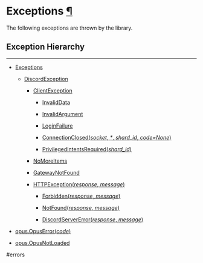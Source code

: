 # Exceptions [¶](https://discordpy.readthedocs.io/en/stable/api.html#exceptions)
The following exceptions are thrown by the library.


## Exception Hierarchy
****
- [Exceptions](./Exceptions)

	- [DiscordException](./DiscordException)

		- [ClientException](./ClientException)

			- [InvalidData](./InvalidData)

			- [InvalidArgument](./InvalidArgument)

			- [LoginFailure](./LoginFailure)

			- [ConnectionClosed(_socket_, _*_, _shard_id_, _code=None_)](./ConnectionClosed)

			- [PrivilegedIntentsRequired(_shard_id_)](./PrivilegedIntentsRequired)

		- [NoMoreItems](./NoMoreItems)

		- [GatewayNotFound](./GatewayNotFound)

		- [HTTPException(_response_, _message_)](./HTTPException)

			- [Forbidden(_response_, _message_)](./Forbidden)

			- [NotFound(_response_, _message_)](./NotFound)

			- [DiscordServerError(_response_, _message_)](./DiscordServerError)

- [opus.OpusError(_code_)](./opus.OpusError)

- [opus.OpusNotLoaded](./opus.OpusNotLoaded)


#errors 